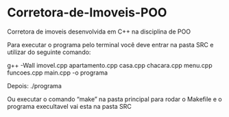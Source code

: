 # Corretora-de-Imoveis-POO
Corretora de imoveis desenvolvida em C++ na disciplina de POO

Para executar o programa pelo terminal você deve entrar na pasta SRC e utilizar do seguinte comando:

g++ -Wall imovel.cpp apartamento.cpp casa.cpp chacara.cpp menu.cpp funcoes.cpp main.cpp -o programa 

Depois:
./programa 

Ou executar o comando “make” na pasta principal para rodar o Makefile e o programa execultavel vai esta na pasta SRC
